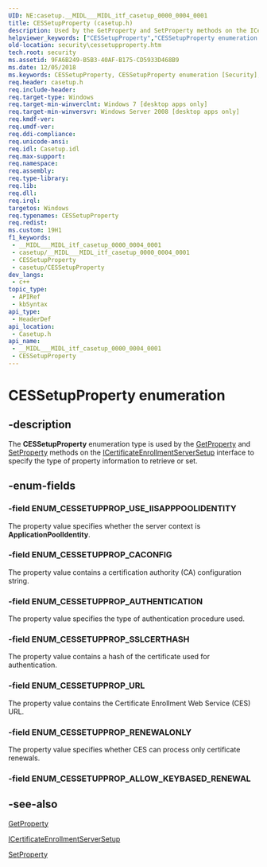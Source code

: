 ```yaml
---
UID: NE:casetup.__MIDL___MIDL_itf_casetup_0000_0004_0001
title: CESSetupProperty (casetup.h)
description: Used by the GetProperty and SetProperty methods on the ICertificateEnrollmentServerSetup interface to specify the type of property information to retrieve or set.
helpviewer_keywords: ["CESSetupProperty","CESSetupProperty enumeration [Security]","ENUM_CESSETUPPROP_AUTHENTICATION","ENUM_CESSETUPPROP_CACONFIG","ENUM_CESSETUPPROP_RENEWALONLY","ENUM_CESSETUPPROP_SSLCERTHASH","ENUM_CESSETUPPROP_URL","ENUM_CESSETUPPROP_USE_IISAPPPOOLIDENTITY","casetup/CESSetupProperty","casetup/ENUM_CESSETUPPROP_AUTHENTICATION","casetup/ENUM_CESSETUPPROP_CACONFIG","casetup/ENUM_CESSETUPPROP_RENEWALONLY","casetup/ENUM_CESSETUPPROP_SSLCERTHASH","casetup/ENUM_CESSETUPPROP_URL","casetup/ENUM_CESSETUPPROP_USE_IISAPPPOOLIDENTITY","security.cessetupproperty"]
old-location: security\cessetupproperty.htm
tech.root: security
ms.assetid: 9FA6B249-B5B3-40AF-B175-CD5933D468B9
ms.date: 12/05/2018
ms.keywords: CESSetupProperty, CESSetupProperty enumeration [Security], ENUM_CESSETUPPROP_AUTHENTICATION, ENUM_CESSETUPPROP_CACONFIG, ENUM_CESSETUPPROP_RENEWALONLY, ENUM_CESSETUPPROP_SSLCERTHASH, ENUM_CESSETUPPROP_URL, ENUM_CESSETUPPROP_USE_IISAPPPOOLIDENTITY, casetup/CESSetupProperty, casetup/ENUM_CESSETUPPROP_AUTHENTICATION, casetup/ENUM_CESSETUPPROP_CACONFIG, casetup/ENUM_CESSETUPPROP_RENEWALONLY, casetup/ENUM_CESSETUPPROP_SSLCERTHASH, casetup/ENUM_CESSETUPPROP_URL, casetup/ENUM_CESSETUPPROP_USE_IISAPPPOOLIDENTITY, security.cessetupproperty
req.header: casetup.h
req.include-header: 
req.target-type: Windows
req.target-min-winverclnt: Windows 7 [desktop apps only]
req.target-min-winversvr: Windows Server 2008 [desktop apps only]
req.kmdf-ver: 
req.umdf-ver: 
req.ddi-compliance: 
req.unicode-ansi: 
req.idl: Casetup.idl
req.max-support: 
req.namespace: 
req.assembly: 
req.type-library: 
req.lib: 
req.dll: 
req.irql: 
targetos: Windows
req.typenames: CESSetupProperty
req.redist: 
ms.custom: 19H1
f1_keywords:
 - __MIDL___MIDL_itf_casetup_0000_0004_0001
 - casetup/__MIDL___MIDL_itf_casetup_0000_0004_0001
 - CESSetupProperty
 - casetup/CESSetupProperty
dev_langs:
 - c++
topic_type:
 - APIRef
 - kbSyntax
api_type:
 - HeaderDef
api_location:
 - Casetup.h
api_name:
 - __MIDL___MIDL_itf_casetup_0000_0004_0001
 - CESSetupProperty
---
```


# CESSetupProperty enumeration


## -description

The <b>CESSetupProperty</b> enumeration type is used by the <a href="/windows/desktop/api/casetup/nf-casetup-icertificateenrollmentserversetup-getproperty">GetProperty</a> and <a href="/windows/desktop/api/casetup/nf-casetup-icertificateenrollmentserversetup-setproperty">SetProperty</a> methods on the <a href="/windows/desktop/api/casetup/nn-casetup-icertificateenrollmentserversetup">ICertificateEnrollmentServerSetup</a> interface to specify the type of property information to retrieve or set.

## -enum-fields

### -field ENUM_CESSETUPPROP_USE_IISAPPPOOLIDENTITY

The property value specifies whether the server context is <b>ApplicationPoolIdentity</b>.

### -field ENUM_CESSETUPPROP_CACONFIG

The property value contains a certification authority (CA) configuration string.

### -field ENUM_CESSETUPPROP_AUTHENTICATION

The property value specifies the type of authentication procedure used.

### -field ENUM_CESSETUPPROP_SSLCERTHASH

The property value contains a hash of the certificate used for authentication.

### -field ENUM_CESSETUPPROP_URL

The property value contains the Certificate Enrollment Web Service (CES) URL.

### -field ENUM_CESSETUPPROP_RENEWALONLY

The property value specifies whether CES can process only certificate renewals.

### -field ENUM_CESSETUPPROP_ALLOW_KEYBASED_RENEWAL

## -see-also

<a href="/windows/desktop/api/casetup/nf-casetup-icertificateenrollmentserversetup-getproperty">GetProperty</a>



<a href="/windows/desktop/api/casetup/nn-casetup-icertificateenrollmentserversetup">ICertificateEnrollmentServerSetup</a>



<a href="/windows/desktop/api/casetup/nf-casetup-icertificateenrollmentserversetup-setproperty">SetProperty</a>

